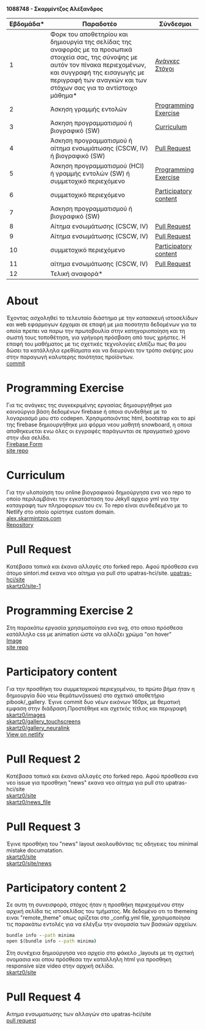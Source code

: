 
**1088748 - Σκαρμίντζος Αλέξανδρος**

| Εβδομάδα* | Παραδοτέο | Σύνδεσμοι
| --- | --- | --- |
| 1 | Φορκ του αποθετηρίου και δημιουργία της σελίδας της αναφοράς με τα προσωπικά στοιχεία σας, της σύνοψης με αυτόν τον πίνακα περιεχομένων, και συγγραφή της εισαγωγής με περιγραφή των αναγκών και των στόχων σας για το αντίστοιχο μάθημα* | [Ανάγκες Στόχοι](#about)
| 2 | Άσκηση γραμμής εντολών | [Programming Exercise](#programming-exercise)
| 3 | Άσκηση προγραμματισμού ή βιογραφικό (SW) | [Curriculum](#curriculum)
| 4 | Άσκηση προγραμματισμού ή αίτημα ενσωμάτωσης (CSCW, IV) ή βιογραφικό (SW) | [Pull Request](#pull-request)
| 5 | Άσκηση προγραμματισμού (HCI) ή γραμμής εντολών (SW) ή συμμετοχικό περιεχόμενο |[Programming Exercise](#programming-exercise-2)
| 6 | συμμετοχικό περιεχόμενο | [Participatory content](#participatory-content)
| 7 | Άσκηση προγραμματισμού ή βιογραφικό (SW) |
| 8 | Αίτημα ενσωμάτωσης (CSCW, IV) | [Pull Request](#pull-request-2)
| 9 | Αίτημα ενσωμάτωσης (CSCW, IV) | [Pull Request](#pull-request-3)
| 10 | συμμετοχικό περιεχόμενο | [Participatory content](#participatory-content-2)
| 11 | αίτημα ενσωμάτωσης (CSCW, IV) | [Pull Request](#pull-request-4)
| 12 | Τελική αναφορά* |

  
  

# About
Έχοντας ασχοληθεί το τελευταίο διάστημα με την κατασκευή ιστοσελίδων και web εφαρμογων έρχομαι σε επαφή με μια ποσοτητα δεδομένων για τα οποία πρεπει να παρω την πρωτοβουλία στην κατηγοριοποίηση και τη σωστή τους τοποθέτηση, για γρήγορη πρόσβαση από τους χρήστες. Η επαφή του μαθήματος με τις σχετικές τεχνολογίες ελπίζω πως θα μου δώσει τα κατάλληλα ερεθίσματα και να διευρύνει τον τρόπο σκέψης μου στην παραγωγή καλυτερης ποιότητας προϊόντων.  
[commit](https://github.com/skartz0/iv/commit/05038ba4d029886d0d4c253a8e3225f126194fa4#diff-7f7faeb49ab08284905d60ec1d42c5ce14345f3926df3a19a4df7c73093e73a2)

# Programming Exercise
Για τις ανάγκες της συγκεκριμένης εργασίας δημιουργήθηκε μια καινούργια βάση δεδομένων firebase ή οποια συνδεθήκε με το λογαριασμό μου στο codepen. Χρησιμοποιόντας html, bootstrap και το api της firebase δημιουργήθηκε μια φόρμα νεου μαθητή snowboard, η οποια αποθηκευεται ενω όλες οι εγγραφές παράγωνται σε πραγματικό χρονο στην ιδια σελίδα.   
[Firebase Form](https://codepen.io/skartzos/pen/ExyvagK?editors=1010)  
[site repo](https://github.com/skartz0/site-iv/blob/master/_remix/firebase-form.md)  

# Curriculum
Για την υλοποίηση του online βιογραφικού δημιούργησα ενα νεο repo το οποίο περιλαμβάνει την εγκατάσταση του Jekyll αρχειο yml για την καταγραφη των πληροφοριων του cv. Το repo είναι συνδεδεμένο με το Νetlify στο οποίο ορίστηκε custom domain.  
[alex.skarmintzos.com](https://alex.skarmintzos.com)  
[Repository](https://github.com/skartz0/curriculum/tree/master)  

# Pull Request  
Κατέβασα τοπικά και έκανα αλλαγές στο forked repo. Αφού πρόσθεσα ενα άτομο sintori.md εκανα νεο αίτημα για pull στο upatras-hci/site.
[upatras-hci/site](https://github.com/upatras-hci/site)  
[skartz0/site-1](https://github.com/skartz0/site/blob/master/_people/sintoris.md)  

# Programming Exercise 2
Στη παρακάτω εργασία χρησιμοποίησα ενα svg, στο οποιο πρόσθεσα κατάλληλο css με animation ώστε να αλλάζει χρώμα "on hover"  
[Image](https://codepen.io/skartzos/pen/xxOeejj)  
[site repo](https://github.com/skartz0/site-iv/blob/master/_remix/image.md)  

# Participatory content
Για την προσθήκη του συμμετοχικού περιεχομένου, το πρώτο βήμα ήταν η δημιουργία δύο νεω θεμάτων(issues) στο σχετικό αποθετήριο pibook/_gallery. Έγινε commit δυο νέων εικόνων 160px, με θεματική εμφαση στην διάδραση.Προστέθηκε και σχετκός τίτλος και περιγραφή  
[skartz0/images](https://github.com/skartz0/images)  
[skartz0/gallery_touchscreens](https://github.com/skartz0/_gallery/blob/master/spaceship_touchscreens.md)  
[skartz0/gallery_neuralink](https://github.com/skartz0/_gallery/blob/master/neuralink.md)   
[View on netlify](https://site-skartz0.netlify.app/gallery/) 

# Pull Request 2
Κατέβασα τοπικά και έκανα αλλαγές στο forked repo. Αφού πρόσθεσα ενα νεο issue για προσθηκη "news" εκανα νεο αίτημα για pull στο upatras-hci/site  
[skartz0/site](https://github.com/skartz0/site)  
[skartz0/news_file](https://github.com/skartz0/site/blob/master/_news/2020-7-15-Student%20projects%20to%20be%20presented%20at%20the%20PCI%E2%80%992020%20conference.md)  

# Pull Request 3
Έγινε προσθήκη του "news" layout ακολουθόντας τις οδηγειες του minimal mistake documatation.  
[skartz0/site](https://github.com/skartz0/site)  
[skartz0/site/news](https://skartz0.github.io/site/news/)  

# Participatory content 2  
Σε αυτη τη συνεισφορά, στόχος ήταν η προσθήκη περιεχομένου στην αρχική σελίδα τις ιστοσελίδας του τμήματος. Με δεδομένο οτι το themeing ειναι "remote_theme" οπως ορίζεται στο _config.yml file, χρησιμοποίησα τις παρακάτω εντολές για να ελέγξω την ονομασία των βασικών αρχείων.
```bat
bundle info --path minima
open $(bundle info --path minima)
```
Στη συνέχεια δημιούργησα νεο αρχείο στο φάκελο _layouts με τη σχετική ονομασια και οπου πρόσθεσα την καταλληλη html για προσθηκη responsive size video στην αρχική σελίδα.  
[skartz0/site](https://github.com/skartz0/site)  

# Pull Request 4
Aιτημα ενσωματωσης των αλλαγών στο upatras-hci/site   
[pull request](https://github.com/upatras-hci/site/compare/master...skartz0:master#diff-e73b35364c60ba845bb11a95b54e7b8e0439b5aafc61723021cd0ea7b56a709c)  

